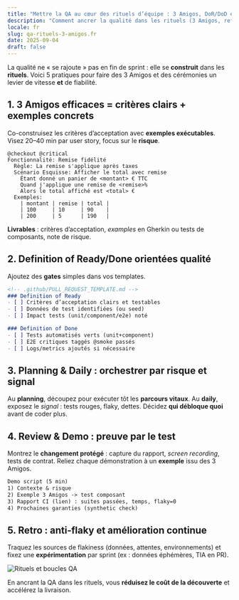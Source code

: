 ```yaml
---
title: "Mettre la QA au cœur des rituels d’équipe : 3 Amigos, DoR/DoD et boucles de feedback"
description: "Comment ancrer la qualité dans les rituels (3 Amigos, refinement, planning, daily, review/retro) pour accélérer sans casser."
locale: fr
slug: qa-rituels-3-amigos.fr
date: 2025-09-04
draft: false
---
```


La qualité ne « se rajoute » pas en fin de sprint : elle se **construit** dans les **rituels**. Voici
5 pratiques pour faire des 3 Amigos et des cérémonies un levier de vitesse **et** de fiabilité.

## 1. 3 Amigos efficaces = critères clairs + exemples concrets

Co-construisez les critères d’acceptation avec **exemples exécutables**. Visez 20–40 min par user
story, focus sur le **risque**.

```gherkin
@checkout @critical
Fonctionnalité: Remise fidélité
  Règle: La remise s'applique après taxes
  Scénario Esquisse: Afficher le total avec remise
    Étant donné un panier de <montant> € TTC
    Quand j'applique une remise de <remise>%
    Alors le total affiché est <total> €
  Exemples:
    | montant | remise | total |
    | 100     | 10     | 90    |
    | 200     | 5      | 190   |
```

**Livrables** : critères d’acceptation, *examples* en Gherkin ou tests de composants, note de risque.

## 2. Definition of Ready/Done orientées qualité

Ajoutez des **gates** simples dans vos templates.

```md
<!-- .github/PULL_REQUEST_TEMPLATE.md -->
### Definition of Ready
- [ ] Critères d’acceptation clairs et testables
- [ ] Données de test identifiées (ou seed)
- [ ] Impact tests (unit/component/e2e) noté

### Definition of Done
- [ ] Tests automatisés verts (unit+component)
- [ ] E2E critiques taggés @smoke passés
- [ ] Logs/metrics ajoutés si nécessaire
```

## 3. Planning & Daily : orchestrer par risque et signal

Au **planning**, découpez pour exécuter tôt les **parcours vitaux**. Au **daily**, exposez le *signal* :
tests rouges, flaky, dettes. Décidez **qui débloque quoi** avant de coder plus.

## 4. Review & Demo : preuve par le test

Montrez le **changement protégé** : capture du rapport, *screen recording*, tests de contrat. Reliez
chaque démonstration à un **exemple** issu des 3 Amigos.

```txt
Demo script (5 min)
1) Contexte & risque
2) Exemple 3 Amigos -> test composant
3) Rapport CI (lien) : suites passées, temps, flaky=0
4) Prochaines garanties (synthetic check)
```

## 5. Retro : anti‑flaky et amélioration continue

Traquez les sources de flakiness (données, attentes, environnements) et fixez une **expérimentation**
par sprint (ex : données éphémères, TIA en PR).

![Rituels et boucles QA](/images/placeholder_light_gray_block.png)

En ancrant la QA dans les rituels, vous **réduisez le coût de la découverte** et accélérez la
livraison.
